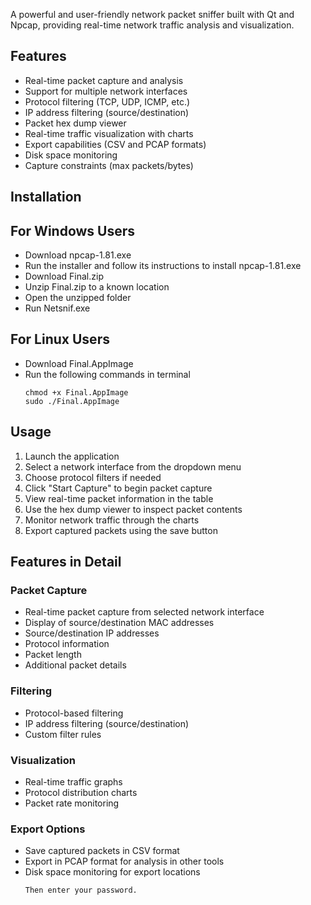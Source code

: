 A powerful and user-friendly network packet sniffer built with Qt and Npcap, providing real-time network traffic analysis and visualization.

## Features

- Real-time packet capture and analysis
- Support for multiple network interfaces
- Protocol filtering (TCP, UDP, ICMP, etc.)
- IP address filtering (source/destination)
- Packet hex dump viewer
- Real-time traffic visualization with charts
- Export capabilities (CSV and PCAP formats)
- Disk space monitoring
- Capture constraints (max packets/bytes)

## Installation
## For Windows Users
- Download npcap-1.81.exe
- Run the installer and follow its instructions to install npcap-1.81.exe
- Download Final.zip
- Unzip Final.zip to a known location
- Open the unzipped folder
- Run Netsnif.exe
## For Linux Users
- Download Final.AppImage
- Run the following commands in terminal
  ```
  chmod +x Final.AppImage
  sudo ./Final.AppImage
  ```
## Usage

1. Launch the application
2. Select a network interface from the dropdown menu
3. Choose protocol filters if needed
4. Click "Start Capture" to begin packet capture
5. View real-time packet information in the table
6. Use the hex dump viewer to inspect packet contents
7. Monitor network traffic through the charts
8. Export captured packets using the save button

## Features in Detail

### Packet Capture
- Real-time packet capture from selected network interface
- Display of source/destination MAC addresses
- Source/destination IP addresses
- Protocol information
- Packet length
- Additional packet details

### Filtering
- Protocol-based filtering
- IP address filtering (source/destination)
- Custom filter rules

### Visualization
- Real-time traffic graphs
- Protocol distribution charts
- Packet rate monitoring

### Export Options
- Save captured packets in CSV format
- Export in PCAP format for analysis in other tools
- Disk space monitoring for export locations
  ```
  Then enter your password.
  ```
